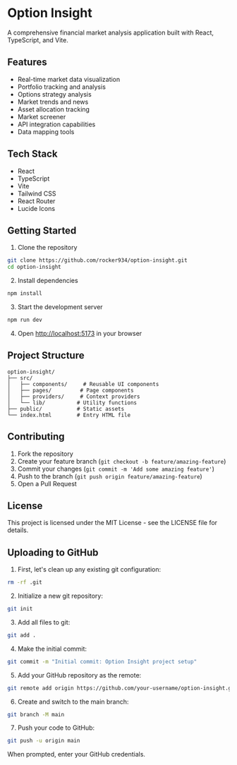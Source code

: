 # Option Insight

A comprehensive financial market analysis application built with React, TypeScript, and Vite.

## Features

- Real-time market data visualization
- Portfolio tracking and analysis
- Options strategy analysis
- Market trends and news
- Asset allocation tracking
- Market screener
- API integration capabilities
- Data mapping tools

## Tech Stack

- React
- TypeScript
- Vite
- Tailwind CSS
- React Router
- Lucide Icons

## Getting Started

1. Clone the repository
```bash
git clone https://github.com/rocker934/option-insight.git
cd option-insight
```

2. Install dependencies
```bash
npm install
```

3. Start the development server
```bash
npm run dev
```

4. Open [http://localhost:5173](http://localhost:5173) in your browser

## Project Structure

```
option-insight/
├── src/
│   ├── components/     # Reusable UI components
│   ├── pages/         # Page components
│   ├── providers/     # Context providers
│   └── lib/          # Utility functions
├── public/           # Static assets
└── index.html        # Entry HTML file
```

## Contributing

1. Fork the repository
2. Create your feature branch (`git checkout -b feature/amazing-feature`)
3. Commit your changes (`git commit -m 'Add some amazing feature'`)
4. Push to the branch (`git push origin feature/amazing-feature`)
5. Open a Pull Request

## License

This project is licensed under the MIT License - see the LICENSE file for details.

## Uploading to GitHub

1. First, let's clean up any existing git configuration:
```bash
rm -rf .git
```

2. Initialize a new git repository:
```bash
git init
```

3. Add all files to git:
```bash
git add .
```

4. Make the initial commit:
```bash
git commit -m "Initial commit: Option Insight project setup"
```

5. Add your GitHub repository as the remote:
```bash
git remote add origin https://github.com/your-username/option-insight.git
```

6. Create and switch to the main branch:
```bash
git branch -M main
```

7. Push your code to GitHub:
```bash
git push -u origin main
```

When prompted, enter your GitHub credentials.
